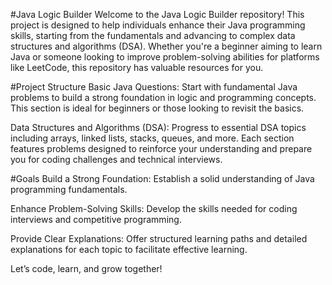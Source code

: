 #Java Logic Builder
Welcome to the Java Logic Builder repository! This project is designed to help individuals enhance their Java programming skills, starting from the fundamentals and advancing to complex data structures and algorithms (DSA). Whether you're a beginner aiming to learn Java or someone looking to improve problem-solving abilities for platforms like LeetCode, this repository has valuable resources for you.

#Project Structure
Basic Java Questions: Start with fundamental Java problems to build a strong foundation in logic and programming concepts. This section is ideal for beginners or those looking to revisit the basics.

Data Structures and Algorithms (DSA): Progress to essential DSA topics including arrays, linked lists, stacks, queues, and more. Each section features problems designed to reinforce your understanding and prepare you for coding challenges and technical interviews.

#Goals
Build a Strong Foundation: Establish a solid understanding of Java programming fundamentals.

Enhance Problem-Solving Skills: Develop the skills needed for coding interviews and competitive programming.

Provide Clear Explanations: Offer structured learning paths and detailed explanations for each topic to facilitate effective learning.

Let’s code, learn, and grow together!
